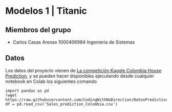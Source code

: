 # Modelos 1 | Titanic

## Miembros del grupo
* Carlos Casas Arenas 1000406984 Ingeniería de Sistemas

## Datos
Los datos del proyecto vienen de [La competición Kaggle Colombia House Prediction](https://www.kaggle.com/competitions/titanic), y se pueden hacer disponibles ejecutando desde cualquier notebook en Colab los siguientes comando
```
import pandas as pd
!wget https://raw.githubusercontent.com/CodingWithNoDirection/DatosPredictivos1/main/Sales_prediction_Colombia.csv
df = pd.read_csv('Sales_prediction_Colombia.csv')
```
